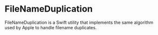 # FileNameDuplication
FileNameDuplication is a Swift utility that implements the same algorithm used by Apple to handle filename duplicates.
